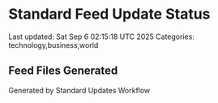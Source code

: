 # Standard Feed Update Status
Last updated: Sat Sep  6 02:15:18 UTC 2025
Categories: technology,business,world

## Feed Files Generated

Generated by Standard Updates Workflow
